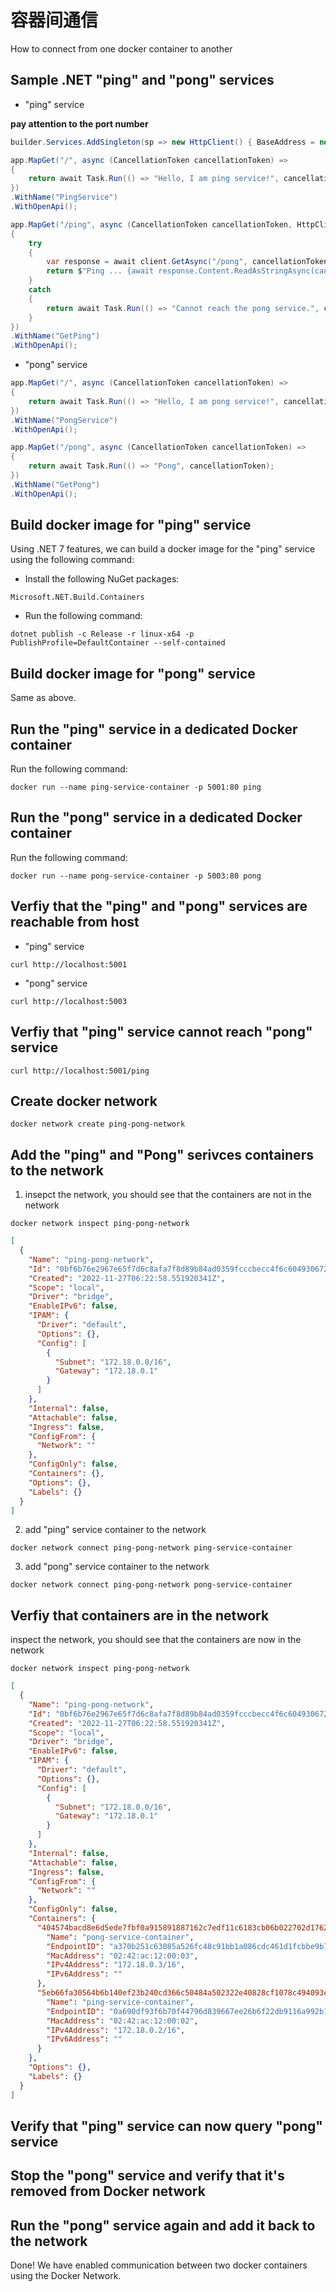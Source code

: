 # 容器间通信

How to connect from one docker container to another

## Sample .NET "ping" and "pong" services

- "ping" service

**pay attention to the port number**

```csharp
builder.Services.AddSingleton(sp => new HttpClient() { BaseAddress = new Uri("http://pong-service-container:80") });
```

```csharp
app.MapGet("/", async (CancellationToken cancellationToken) =>
{
    return await Task.Run(() => "Hello, I am ping service!", cancellationToken);
})
.WithName("PingService")
.WithOpenApi();

app.MapGet("/ping", async (CancellationToken cancellationToken, HttpClient client) =>
{
    try
    {
        var response = await client.GetAsync("/pong", cancellationToken);
        return $"Ping ... {await response.Content.ReadAsStringAsync(cancellationToken)}";
    }
    catch
    {
        return await Task.Run(() => "Cannot reach the pong service.", cancellationToken);
    }
})
.WithName("GetPing")
.WithOpenApi();
```

- "pong" service

```csharp
app.MapGet("/", async (CancellationToken cancellationToken) =>
{
    return await Task.Run(() => "Hello, I am pong service!", cancellationToken);
})
.WithName("PongService")
.WithOpenApi();

app.MapGet("/pong", async (CancellationToken cancellationToken) =>
{
    return await Task.Run(() => "Pong", cancellationToken);
})
.WithName("GetPong")
.WithOpenApi();
```

## Build docker image for "ping" service

Using .NET 7 features, we can build a docker image for the "ping" service using the following command:

- Install the following NuGet packages:

```shell
Microsoft.NET.Build.Containers
```

- Run the following command:

```shell
dotnet publish -c Release -r linux-x64 -p PublishProfile=DefaultContainer --self-contained
```

## Build docker image for "pong" service

Same as above.

## Run the "ping" service in a dedicated Docker container

Run the following command:

```shell
docker run --name ping-service-container -p 5001:80 ping
```

## Run the "pong" service in a dedicated Docker container

Run the following command:

```shell
docker run --name pong-service-container -p 5003:80 pong
```

## Verfiy that the "ping" and "pong" services are reachable from host

- "ping" service

```shell
curl http://localhost:5001
```

- "pong" service

```shell
curl http://localhost:5003
```

## Verfiy that "ping" service cannot reach "pong" service

```shell
curl http://localhost:5001/ping
```

## Create docker network

```shell
docker network create ping-pong-network
```

## Add the "ping" and "Pong" serivces containers to the network

1. insepct the network, you should see that the containers are not in the network

```shell
docker network inspect ping-pong-network
```

```json
[
  {
    "Name": "ping-pong-network",
    "Id": "0bf6b76e2967e65f7d6c8afa7f8d89b84ad0359fcccbecc4f6c604930672c80a",
    "Created": "2022-11-27T06:22:58.551920341Z",
    "Scope": "local",
    "Driver": "bridge",
    "EnableIPv6": false,
    "IPAM": {
      "Driver": "default",
      "Options": {},
      "Config": [
        {
          "Subnet": "172.18.0.0/16",
          "Gateway": "172.18.0.1"
        }
      ]
    },
    "Internal": false,
    "Attachable": false,
    "Ingress": false,
    "ConfigFrom": {
      "Network": ""
    },
    "ConfigOnly": false,
    "Containers": {},
    "Options": {},
    "Labels": {}
  }
]
```

2. add "ping" service container to the network

```shell
docker network connect ping-pong-network ping-service-container
```

3. add "pong" service container to the network

```shell
docker network connect ping-pong-network pong-service-container
```

## Verfiy that containers are in the network

inspect the network, you should see that the containers are now in the network

```shell
docker network inspect ping-pong-network
```

```json
[
  {
    "Name": "ping-pong-network",
    "Id": "0bf6b76e2967e65f7d6c8afa7f8d89b84ad0359fcccbecc4f6c604930672c80a",
    "Created": "2022-11-27T06:22:58.551920341Z",
    "Scope": "local",
    "Driver": "bridge",
    "EnableIPv6": false,
    "IPAM": {
      "Driver": "default",
      "Options": {},
      "Config": [
        {
          "Subnet": "172.18.0.0/16",
          "Gateway": "172.18.0.1"
        }
      ]
    },
    "Internal": false,
    "Attachable": false,
    "Ingress": false,
    "ConfigFrom": {
      "Network": ""
    },
    "ConfigOnly": false,
    "Containers": {
      "404574bacd8e6d5ede7fbf0a915891887162c7edf11c6183cb06b022702d1762": {
        "Name": "pong-service-container",
        "EndpointID": "a370b251c63085a526fc48c91bb1a086cdc461d1fcbbe9b7dc42a8fbed054c08",
        "MacAddress": "02:42:ac:12:00:03",
        "IPv4Address": "172.18.0.3/16",
        "IPv6Address": ""
      },
      "5eb66fa30564b6b140ef23b240cd366c50484a502322e40828cf1078c494093c": {
        "Name": "ping-service-container",
        "EndpointID": "0a690df93f6b70f44796d839667ee26b6f22db9116a992b1f6d2b51339dde4a0",
        "MacAddress": "02:42:ac:12:00:02",
        "IPv4Address": "172.18.0.2/16",
        "IPv6Address": ""
      }
    },
    "Options": {},
    "Labels": {}
  }
]
```

## Verify that "ping" service can now query "pong" service

## Stop the "pong" service and verify that it's removed from Docker network

## Run the "pong" service again and add it back to the network

Done! We have enabled communication between two docker containers using the Docker Network.
